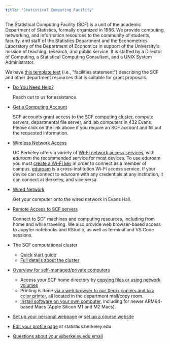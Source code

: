 ```yaml
---
title: "Statistical Computing Facility"
---
```

The Statistical Computing Facility (SCF) is a unit of the academic
Department of Statistics, formally organized in 1986. We provide
computing, networking, and information resources to the community of
students, faculty, and staff of the Statistics Department and the
Econometrics Laboratory of the Department of Economics in support of the
University's mission of teaching, research, and public service. It is
staffed by a Director of Computing, a Statistical Computing Consultant,
and a UNIX System Administrator.

We have [this template text](/support/facilities) (i.e., "facilities
statement") describing the SCF and other department resources that is
suitable for grant proposals.

- [Do You Need Help?](/getting-started/contact-us)

  Reach out to us for assistance.

- [Get a Computing Account](/getting-started/computing-accounts)

  SCF accounts grant access to the
  [SCF computing cluster](/computing/servers/cluster), compute servers, departmental file server, and lab
  computers in 432 Evans. Please click on the link above if you require
  an SCF account and fill out the requested information.

- [Wireless Network Access](https://berkeley.service-now.com/kb_view.do?sysparm_article=KB0013807)

  UC Berkeley offers a variety of [Wi-Fi network access
  services](https://technology.berkeley.edu/wi-fi), with *eduroam* the
  recommended service for most devices. To use eduroam you must [create a Wi-Fi
  key](https://wifi-keys.berkeley.edu/) in order to connect as a member of
  campus. [eduroam](https://eduroam.org/) is a cross-institution Wi-Fi access
  service. If your device can connect to eduroam with any credentials at any
  institution, it can connect at Berkeley, and vice versa.

- [Wired Network](/access/ethernet)

  Get your computer onto the wired network in Evans Hall.

- [Remote Access to SCF servers](/access)

  Connect to SCF machines and computing resources, including from home
  and while traveling. We also provide web browser-based access to
  Jupyter notebooks and RStudio, as well as terminal and VS Code
  sessions.

- The SCF computational cluster
  - [Quick start guide](/servers/cluster/quick-start)
  - [Full details about the cluster](/servers/cluster)

- [Overview for self-managed/private computers](/faqs/what-services-are-provided-self-maintained-computers)
  - Access your SCF home directory by
    [copying files or using network volumes](/access/copying-files)
  - Printing is done
    [via a web browser to our Xerox copiers and to a color printer](/faqs/printing), all located in the department mail/copy room. 
  - [Install software on your own computer](/software), including for newer ARM64-based Macs (Apple Silicon M1 and M2 Macs).

- [Set up your personal webpage](/faqs/how-do-i-set-and-use-my-personal-website) or
  [set up a course website](/faqs/course-website)

- [Edit your profile page](/faqs/how-edit-profile) at statistics.berkeley.edu

- [Questions about your \@berkeley.edu email](https://bconnected.berkeley.edu/account-information)
